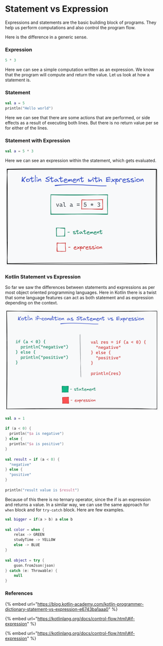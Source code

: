 # Statement vs Expression

Expressions and statements are the basic building block of programs. They help us perform computations and also control the program flow.

Here is the difference in a generic sense.

### Expression

```kotlin
5 * 3
```

Here we can see a simple computation written as an expression. We know that the program will compute and return the value. Let us look at how a statement is.

### Statement

```kotlin
val a = 5
println("Hello world")
```

Here we can see that there are some actions that are performed, or side effects as a result of executing both lines. But there is no return value per se for either of the lines.

### Statement with Expression

```kotlin
val a = 5 * 3
```

Here we can see an expression within the statement, which gets evaluated.

![](../.gitbook/assets/image%20%281%29.png)

### Kotlin Statement vs Expression

So far we saw the differences between statements and expressions as per most object oriented programming languages. Here in Kotlin there is a twist that some language features can act as both statement and as expression depending on the context.

![](../.gitbook/assets/image%20%282%29.png)

```kotlin
val a = 1

if (a < 0) {
  println("$a is negative")
} else {
  println("$a is positive")
}

val result = if (a < 0) {
  "negative"
} else {
  "positive"
}

println("result value is $result")
```

Because of this there is no ternary operator, since the if is an expression and returns a value. In a similar way, we can use the same approach for `when` block and for `try-catch` block. Here are few examples.

```kotlin
val bigger = if(a > b) a else b

val color = when {
    relax -> GREEN
    studyTime -> YELLOW
    else -> BLUE
}

val object = try {
    gson.fromJson(json)
} catch (e: Throwable) {
    null
}
```

### References

{% embed url="https://blog.kotlin-academy.com/kotlin-programmer-dictionary-statement-vs-expression-e6743ba1aaa0" %}

{% embed url="https://kotlinlang.org/docs/control-flow.html\#if-expression" %}

{% embed url="https://kotlinlang.org/docs/control-flow.html\#if-expression" %}



